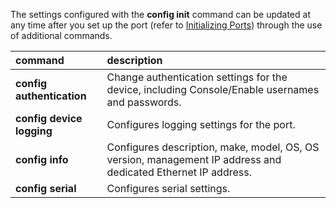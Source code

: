 The settings configured with the **config init** command can be updated at any time after you set up the port (refer to [Initializing Ports](http://uplogix.com/docs/local-manager-user-guide/configuring-managed-devices/initializing-ports)) through the use of additional commands.

|command|description|
|:---|:---|
|**config authentication**|	Change authentication settings for the device, including Console/Enable usernames and passwords.|
|**config device logging**|	Configures logging settings for the port.|
|**config info**|	Configures description, make, model, OS, OS version, management IP address and dedicated Ethernet IP address.|
|**config serial**|	Configures serial settings.|
